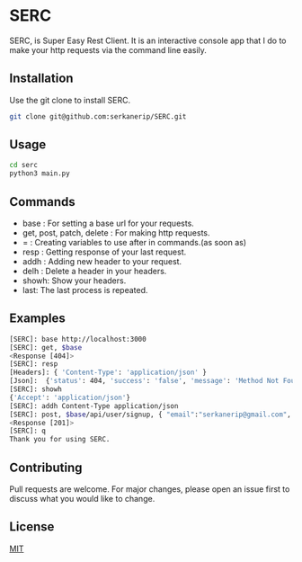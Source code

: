 # SERC

SERC, is Super Easy Rest Client. It is an interactive console app that I do to make your http requests via the command line easily.

## Installation

Use the git clone to install SERC.

```bash
git clone git@github.com:serkanerip/SERC.git
```

## Usage

```bash
cd serc
python3 main.py
```

## Commands

- base : For setting a base url for your requests.
- get, post, patch, delete : For making http requests.
- = : Creating variables to use after in commands.(as soon as)
- resp : Getting response of your last request.
- addh : Adding new header to your request.
- delh : Delete a header in your headers.
- showh: Show your headers.
- last: The last process is repeated.

## Examples

```bash
[SERC]: base http://localhost:3000
[SERC]: get, $base
<Response [404]>
[SERC]: resp
[Headers]: { 'Content-Type': 'application/json' }
[Json]:  {'status': 404, 'success': 'false', 'message': 'Method Not Found!'}
[SERC]: showh
{'Accept': 'application/json'}
[SERC]: addh Content-Type application/json
[SERC]: post, $base/api/user/signup, { "email":"serkanerip@gmail.com", "password":"123456"}
<Response [201]>
[SERC]: q
Thank you for using SERC.
```

## Contributing

Pull requests are welcome. For major changes, please open an issue first to discuss what you would like to change.

## License

[MIT](https://choosealicense.com/licenses/mit/)
